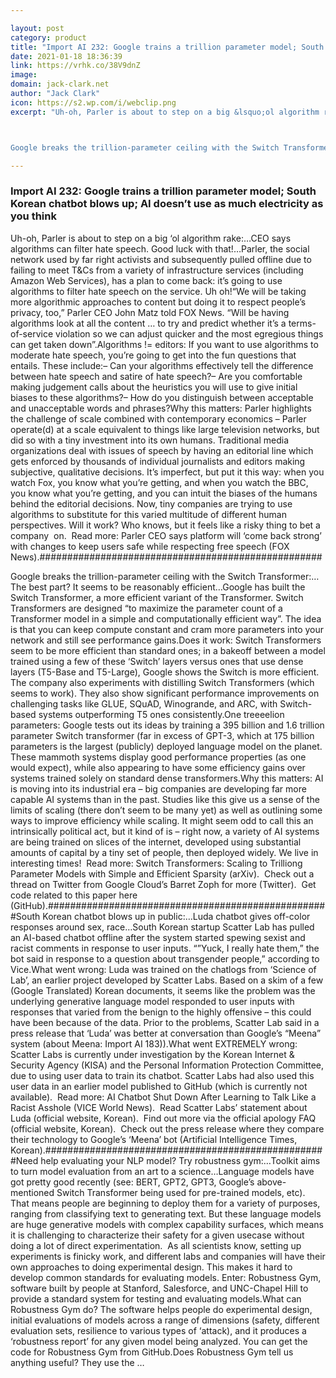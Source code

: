 ```yaml
---

layout: post
category: product
title: "Import AI 232: Google trains a trillion parameter model; South Korean chatbot blows up; AI doesn’t use as much electricity as you think"
date: 2021-01-18 18:36:39
link: https://vrhk.co/38V9dnZ
image: 
domain: jack-clark.net
author: "Jack Clark"
icon: https://s2.wp.com/i/webclip.png
excerpt: "Uh-oh, Parler is about to step on a big &lsquo;ol algorithm rake:&hellip;CEO says algorithms can filter hate speech. Good luck with that!&hellip;Parler, the social network used by far right activists and subsequently pulled offline due to failing to meet T&amp;Cs from a variety of infrastructure services (including Amazon Web Services), has a plan to come back: it&rsquo;s going to use algorithms to filter hate speech on the service. Uh oh!&ldquo;We will be taking more algorithmic approaches to content but doing it to respect people&rsquo;s privacy, too,&rdquo; Parler CEO John Matz told FOX News. &ldquo;Will be having algorithms look at all the content &hellip; to try and predict whether it&rsquo;s a terms-of-service violation so we can adjust quicker and the most egregious things can get taken down&rdquo;.Algorithms != editors: If you want to use algorithms to moderate hate speech, you&rsquo;re going to get into the fun questions that entails. These include:&ndash; Can your algorithms effectively tell the difference between hate speech and satire of hate speech?&ndash; Are you comfortable making judgement calls about the heuristics you will use to give initial biases to these algorithms?&ndash; How do you distinguish between acceptable and unacceptable words and phrases?Why this matters: Parler highlights the challenge of scale combined with contemporary economics &ndash; Parler operate(d) at a scale equivalent to things like large television networks, but did so with a tiny investment into its own humans. Traditional media organizations deal with issues of speech by having an editorial line which gets enforced by thousands of individual journalists and editors making subjective, qualitative decisions. It&rsquo;s imperfect, but put it this way: when you watch Fox, you know what you&rsquo;re getting, and when you watch the BBC, you know what you&rsquo;re getting, and you can intuit the biases of the humans behind the editorial decisions. Now, tiny companies are trying to use algorithms to substitute for this varied multitude of different human perspectives. Will it work? Who knows, but it feels like a risky thing to bet a company&nbsp; on.&nbsp; Read more: Parler CEO says platform will &lsquo;come back strong&rsquo; with changes to keep users safe while respecting free speech (FOX News).###################################################



Google breaks the trillion-parameter ceiling with the Switch Transformer:&hellip;The best part? It seems to be reasonably efficient&hellip;Google has built the Switch Transformer, a more efficient variant of the Transformer. Switch Transformers are designed &ldquo;to maximize the parameter count of a Transformer model in a simple and computationally efficient way&rdquo;. The idea is that you can keep compute constant and cram more parameters into your network and still see performance gains.Does it work: Switch Transformers seem to be more efficient than standard ones; in a bakeoff between a model trained using a few of these &lsquo;Switch&rsquo; layers versus ones that use dense layers (T5-Base and T5-Large), Google shows the Switch is more efficient. The company also experiments with distilling Switch Transformers (which seems to work). They also show significant performance improvements on challenging tasks like GLUE, SQuAD, Winogrande, and ARC, with Switch-based systems outperforming T5 ones consistently.One treeeelion parameters: Google tests out its ideas by training a 395 billion and 1.6 trillion parameter Switch transformer (far in excess of GPT-3, which at 175 billion parameters is the largest (publicly) deployed language model on the planet. These mammoth systems display good performance properties (as one would expect), while also appearing to have some efficiency gains over systems trained solely on standard dense transformers.Why this matters: AI is moving into its industrial era &ndash; big companies are developing far more capable AI systems than in the past. Studies like this give us a sense of the limits of scaling (there don&rsquo;t seem to be many yet) as well as outlining some ways to improve efficiency while scaling. It might seem odd to call this an intrinsically political act, but it kind of is &ndash; right now, a variety of AI systems are being trained on slices of the internet, developed using substantial amounts of capital by a tiny set of people, then deployed widely. We live in interesting times!&nbsp; Read more: Switch Transformers: Scaling to Trilliong Parameter Models with Simple and Efficient Sparsity (arXiv).&nbsp; Check out a thread on Twitter from Google Cloud&rsquo;s Barret Zoph for more (Twitter).&nbsp; Get code related to this paper here (GitHub).###################################################South Korean chatbot blows up in public:&hellip;Luda chatbot gives off-color responses around sex, race&hellip;South Korean startup Scatter Lab has pulled an AI-based chatbot offline after the system started spewing sexist and racist comments in response to user inputs. &ldquo;&rdquo;Yuck, I really hate them,&rdquo; the bot said in response to a question about transgender people,&rdquo; according to Vice.What went wrong: Luda was trained on the chatlogs from &lsquo;Science of Lab&rsquo;, an earlier project developed by Scatter Labs. Based on a skim of a few (Google Translated) Korean documents, it seems like the problem was the underlying generative language model responded to user inputs with responses that varied from the benign to the highly offensive &ndash; this could have been because of the data. Prior to the problems, Scatter Lab said in a press release that &lsquo;Luda&rsquo; was better at conversation than Google&rsquo;s &ldquo;Meena&rdquo; system (about Meena: Import AI 183)).What went EXTREMELY wrong: Scatter Labs is currently under investigation by the Korean Internet &amp; Security Agency (KISA) and the Personal Information Protection Committee, due to using user data to train its chatbot. Scatter Labs had also used this user data in an earlier model published to GitHub (which is currently not available).&nbsp; Read more: AI Chatbot Shut Down After Learning to Talk Like a Racist Asshole (VICE World News).&nbsp; Read Scatter Labs&rsquo; statement about Luda (official website, Korean).&nbsp; Find out more via the official apology FAQ (official website, Korean).&nbsp; Check out the press release where they compare their technology to Google&rsquo;s &lsquo;Meena&rsquo; bot (Artificial Intelligence Times, Korean).###################################################Need help evaluating your NLP model? Try robustness gym:&hellip;Toolkit aims to turn model evaluation from an art to a science&hellip;Language models have got pretty good recently (see: BERT, GPT2, GPT3, Google&rsquo;s above-mentioned Switch Transformer being used for pre-trained models, etc). That means people are beginning to deploy them for a variety of purposes, ranging from classifying text to generating text. But these language models are huge generative models with complex capability surfaces, which means it is challenging to characterize their safety for a given usecase without doing a lot of direct experimentation.&nbsp; As all scientists know, setting up experiments is finicky work, and different labs and companies will have their own approaches to doing experimental design. This makes it hard to develop common standards for evaluating models. Enter: Robustness Gym, software built by people at Stanford, Salesforce, and UNC-Chapel Hill to provide a standard system for testing and evaluating models.What can Robustness Gym do? The software helps people do experimental design, initial evaluations of models across a range of dimensions (safety, different evaluation sets, resilience to various types of &lsquo;attack), and it produces a &lsquo;robustness report&rsquo; for any given model being analyzed. You can get the code for Robustness Gym from GitHub.Does Robustness Gym tell us anything useful? They use the …"

---
```


### Import AI 232: Google trains a trillion parameter model; South Korean chatbot blows up; AI doesn’t use as much electricity as you think

Uh-oh, Parler is about to step on a big &lsquo;ol algorithm rake:&hellip;CEO says algorithms can filter hate speech. Good luck with that!&hellip;Parler, the social network used by far right activists and subsequently pulled offline due to failing to meet T&amp;Cs from a variety of infrastructure services (including Amazon Web Services), has a plan to come back: it&rsquo;s going to use algorithms to filter hate speech on the service. Uh oh!&ldquo;We will be taking more algorithmic approaches to content but doing it to respect people&rsquo;s privacy, too,&rdquo; Parler CEO John Matz told FOX News. &ldquo;Will be having algorithms look at all the content &hellip; to try and predict whether it&rsquo;s a terms-of-service violation so we can adjust quicker and the most egregious things can get taken down&rdquo;.Algorithms != editors: If you want to use algorithms to moderate hate speech, you&rsquo;re going to get into the fun questions that entails. These include:&ndash; Can your algorithms effectively tell the difference between hate speech and satire of hate speech?&ndash; Are you comfortable making judgement calls about the heuristics you will use to give initial biases to these algorithms?&ndash; How do you distinguish between acceptable and unacceptable words and phrases?Why this matters: Parler highlights the challenge of scale combined with contemporary economics &ndash; Parler operate(d) at a scale equivalent to things like large television networks, but did so with a tiny investment into its own humans. Traditional media organizations deal with issues of speech by having an editorial line which gets enforced by thousands of individual journalists and editors making subjective, qualitative decisions. It&rsquo;s imperfect, but put it this way: when you watch Fox, you know what you&rsquo;re getting, and when you watch the BBC, you know what you&rsquo;re getting, and you can intuit the biases of the humans behind the editorial decisions. Now, tiny companies are trying to use algorithms to substitute for this varied multitude of different human perspectives. Will it work? Who knows, but it feels like a risky thing to bet a company&nbsp; on.&nbsp; Read more: Parler CEO says platform will &lsquo;come back strong&rsquo; with changes to keep users safe while respecting free speech (FOX News).###################################################



Google breaks the trillion-parameter ceiling with the Switch Transformer:&hellip;The best part? It seems to be reasonably efficient&hellip;Google has built the Switch Transformer, a more efficient variant of the Transformer. Switch Transformers are designed &ldquo;to maximize the parameter count of a Transformer model in a simple and computationally efficient way&rdquo;. The idea is that you can keep compute constant and cram more parameters into your network and still see performance gains.Does it work: Switch Transformers seem to be more efficient than standard ones; in a bakeoff between a model trained using a few of these &lsquo;Switch&rsquo; layers versus ones that use dense layers (T5-Base and T5-Large), Google shows the Switch is more efficient. The company also experiments with distilling Switch Transformers (which seems to work). They also show significant performance improvements on challenging tasks like GLUE, SQuAD, Winogrande, and ARC, with Switch-based systems outperforming T5 ones consistently.One treeeelion parameters: Google tests out its ideas by training a 395 billion and 1.6 trillion parameter Switch transformer (far in excess of GPT-3, which at 175 billion parameters is the largest (publicly) deployed language model on the planet. These mammoth systems display good performance properties (as one would expect), while also appearing to have some efficiency gains over systems trained solely on standard dense transformers.Why this matters: AI is moving into its industrial era &ndash; big companies are developing far more capable AI systems than in the past. Studies like this give us a sense of the limits of scaling (there don&rsquo;t seem to be many yet) as well as outlining some ways to improve efficiency while scaling. It might seem odd to call this an intrinsically political act, but it kind of is &ndash; right now, a variety of AI systems are being trained on slices of the internet, developed using substantial amounts of capital by a tiny set of people, then deployed widely. We live in interesting times!&nbsp; Read more: Switch Transformers: Scaling to Trilliong Parameter Models with Simple and Efficient Sparsity (arXiv).&nbsp; Check out a thread on Twitter from Google Cloud&rsquo;s Barret Zoph for more (Twitter).&nbsp; Get code related to this paper here (GitHub).###################################################South Korean chatbot blows up in public:&hellip;Luda chatbot gives off-color responses around sex, race&hellip;South Korean startup Scatter Lab has pulled an AI-based chatbot offline after the system started spewing sexist and racist comments in response to user inputs. &ldquo;&rdquo;Yuck, I really hate them,&rdquo; the bot said in response to a question about transgender people,&rdquo; according to Vice.What went wrong: Luda was trained on the chatlogs from &lsquo;Science of Lab&rsquo;, an earlier project developed by Scatter Labs. Based on a skim of a few (Google Translated) Korean documents, it seems like the problem was the underlying generative language model responded to user inputs with responses that varied from the benign to the highly offensive &ndash; this could have been because of the data. Prior to the problems, Scatter Lab said in a press release that &lsquo;Luda&rsquo; was better at conversation than Google&rsquo;s &ldquo;Meena&rdquo; system (about Meena: Import AI 183)).What went EXTREMELY wrong: Scatter Labs is currently under investigation by the Korean Internet &amp; Security Agency (KISA) and the Personal Information Protection Committee, due to using user data to train its chatbot. Scatter Labs had also used this user data in an earlier model published to GitHub (which is currently not available).&nbsp; Read more: AI Chatbot Shut Down After Learning to Talk Like a Racist Asshole (VICE World News).&nbsp; Read Scatter Labs&rsquo; statement about Luda (official website, Korean).&nbsp; Find out more via the official apology FAQ (official website, Korean).&nbsp; Check out the press release where they compare their technology to Google&rsquo;s &lsquo;Meena&rsquo; bot (Artificial Intelligence Times, Korean).###################################################Need help evaluating your NLP model? Try robustness gym:&hellip;Toolkit aims to turn model evaluation from an art to a science&hellip;Language models have got pretty good recently (see: BERT, GPT2, GPT3, Google&rsquo;s above-mentioned Switch Transformer being used for pre-trained models, etc). That means people are beginning to deploy them for a variety of purposes, ranging from classifying text to generating text. But these language models are huge generative models with complex capability surfaces, which means it is challenging to characterize their safety for a given usecase without doing a lot of direct experimentation.&nbsp; As all scientists know, setting up experiments is finicky work, and different labs and companies will have their own approaches to doing experimental design. This makes it hard to develop common standards for evaluating models. Enter: Robustness Gym, software built by people at Stanford, Salesforce, and UNC-Chapel Hill to provide a standard system for testing and evaluating models.What can Robustness Gym do? The software helps people do experimental design, initial evaluations of models across a range of dimensions (safety, different evaluation sets, resilience to various types of &lsquo;attack), and it produces a &lsquo;robustness report&rsquo; for any given model being analyzed. You can get the code for Robustness Gym from GitHub.Does Robustness Gym tell us anything useful? They use the …